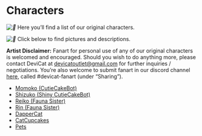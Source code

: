 # Characters

*![💜](https://s.w.org/images/core/emoji/2.2.1/svg/1f49c.svg)* Here you’ll find a list of our original characters.

*![💜](https://s.w.org/images/core/emoji/2.2.1/svg/1f49c.svg)* Click below to find pictures and descriptions.

**Artist Disclaimer:** Fanart for personal use of any of our original
characters is welcomed and encouraged. Should you wish to do anything
more, please contact DeviCat at devicatoutlet@gmail.com for further
inquiries / negotiations. You’re also welcome to submit fanart in our
discord channel [here](https://discordapp.com/invite/devicat), called
#devicat-fanart (under “Sharing”).

* [Momoko (CutieCakeBot)](momoko)
* [Shizuko (Shiny CutieCakeBot)](shizuko)
* [Reiko (Fauna Sister)](reiko)
* [Rin (Fauna Sister)](rin)
* [DapperCat](dappercat)
* [CatCupcakes](catcupcakes)
* [Pets](pets)
